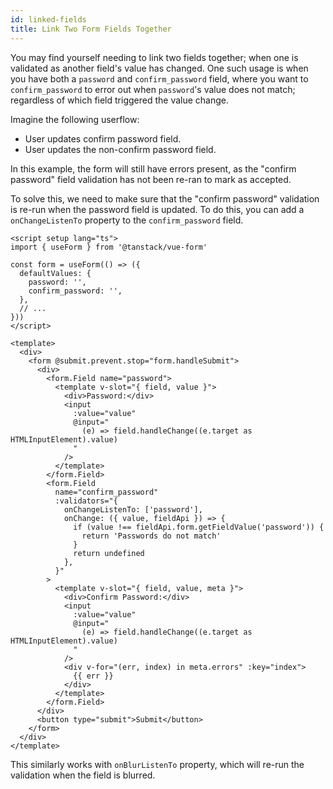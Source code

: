 ```yaml
---
id: linked-fields
title: Link Two Form Fields Together
---
```


You may find yourself needing to link two fields together; when one is validated as another field's value has changed.
One such usage is when you have both a `password` and `confirm_password` field,
where you want to `confirm_password` to error out when `password`'s value does not match;
regardless of which field triggered the value change.

Imagine the following userflow:

- User updates confirm password field.
- User updates the non-confirm password field.

In this example, the form will still have errors present,
as the "confirm password" field validation has not been re-ran to mark as accepted.

To solve this, we need to make sure that the "confirm password" validation is re-run when the password field is updated.
To do this, you can add a `onChangeListenTo` property to the `confirm_password` field.

```vue
<script setup lang="ts">
import { useForm } from '@tanstack/vue-form'

const form = useForm(() => ({
  defaultValues: {
    password: '',
    confirm_password: '',
  },
  // ...
}))
</script>

<template>
  <div>
    <form @submit.prevent.stop="form.handleSubmit">
      <div>
        <form.Field name="password">
          <template v-slot="{ field, value }">
            <div>Password:</div>
            <input
              :value="value"
              @input="
                (e) => field.handleChange((e.target as HTMLInputElement).value)
              "
            />
          </template>
        </form.Field>
        <form.Field
          name="confirm_password"
          :validators="{
            onChangeListenTo: ['password'],
            onChange: ({ value, fieldApi }) => {
              if (value !== fieldApi.form.getFieldValue('password')) {
                return 'Passwords do not match'
              }
              return undefined
            },
          }"
        >
          <template v-slot="{ field, value, meta }">
            <div>Confirm Password:</div>
            <input
              :value="value"
              @input="
                (e) => field.handleChange((e.target as HTMLInputElement).value)
              "
            />
            <div v-for="(err, index) in meta.errors" :key="index">
              {{ err }}
            </div>
          </template>
        </form.Field>
      </div>
      <button type="submit">Submit</button>
    </form>
  </div>
</template>
```

This similarly works with `onBlurListenTo` property, which will re-run the validation when the field is blurred.
